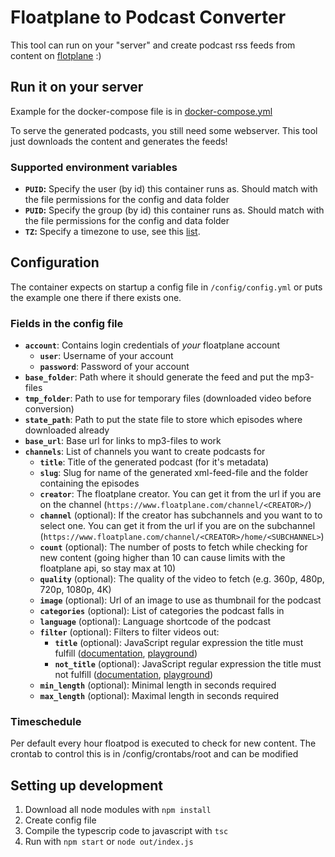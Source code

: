# Floatplane to Podcast Converter

This tool can run on your "server" and create podcast rss feeds from content on [flotplane](https://floatplane.com/) :)

## Run it on your server

Example for the docker-compose file is in [docker-compose.yml](https://github.com/pagdot/FloatPod/blob/main/docker-compose.yml)

To serve the generated podcasts, you still need some webserver. This tool just downloads the content and generates the feeds!

### Supported environment variables

- **`PUID`:** Specify the user (by id) this container runs as. Should match with the file permissions for the config and data folder
- **`PUID`:** Specify the group (by id) this container runs as. Should match with the file permissions for the config and data folder
- **`TZ`:** Specify a timezone to use, see this [list](https://en.wikipedia.org/wiki/List_of_tz_database_time_zones#List).

## Configuration

The container expects on startup a config file in `/config/config.yml` or puts the example one there if there exists one.

### Fields in the config file

- **`account`**: Contains login credentials of *your* floatplane account
  - **`user`**: Username of your account
  - **`password`**: Password of your account
- **`base_folder`**: Path where it should generate the feed and put the mp3-files
- **`tmp_folder`**: Path to use for temporary files (downloaded video before conversion)
- **`state_path`**: Path to put the state file to store which episodes where downloaded already
- **`base_url`**: Base url for links to mp3-files to work
- **`channels`**: List of channels you want to create podcasts for
  - **`title`**: Title of the generated podcast (for it's metadata)
  - **`slug`**: Slug for name of the generated xml-feed-file and the folder containing the episodes
  - **`creator`**: The floatplane creator. You can get it from the url if you are on the channel (`https://www.floatplane.com/channel/<CREATOR>/`)
  - **`channel`** (optional): If the creator has subchannels and you want to to select one. You can get it from the url if you are on the subchannel (`https://www.floatplane.com/channel/<CREATOR>/home/<SUBCHANNEL>`)
  - **`count`** (optional): The number of posts to fetch while checking for new content (going higher than 10 can cause limits with the floatplane api, so stay max at 10)
  - **`quality`** (optional): The quality of the video to fetch (e.g. 360p, 480p, 720p, 1080p, 4K)
  - **`image`** (optional): Url of an image to use as thumbnail for the podcast
  - **`categories`** (optional): List of categories the podcast falls in
  - **`language`** (optional): Language shortcode of the podcast
  - **`filter`** (optional): Filters to filter videos out:
    - **`title`** (optional): JavaScript regular expression the title must fulfill ([documentation](https://developer.mozilla.org/en-US/docs/Web/JavaScript/Guide/Regular_Expressions), [playground](https://regex101.com/))
    - **`not_title`** (optional): JavaScript regular expression the title must not fulfill ([documentation](https://developer.mozilla.org/en-US/docs/Web/JavaScript/Guide/Regular_Expressions), [playground](https://regex101.com/))
  - **`min_length`** (optional): Minimal length in seconds required
  - **`max_length`** (optional): Maximal length in seconds required

### Timeschedule

Per default every hour floatpod is executed to check for new content. The crontab to control this is in /config/crontabs/root and can be modified

## Setting up development

1. Download all node modules with `npm install`
2. Create config file
3. Compile the typescrip code to javascript with `tsc`
4. Run with `npm start` or `node out/index.js`
